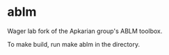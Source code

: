 # ablm
Wager lab fork of the Apkarian group's ABLM toolbox.

To make build, run
    make ablm
in the directory.
